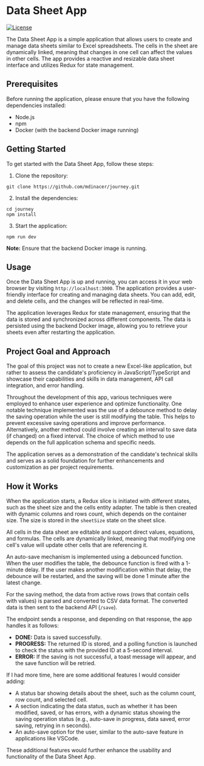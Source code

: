 # Data Sheet App

[![License](https://img.shields.io/badge/license-MIT-blue.svg)](LICENSE)

The Data Sheet App is a simple application that allows users to create and manage data sheets similar to Excel spreadsheets. The cells in the sheet are dynamically linked, meaning that changes in one cell can affect the values in other cells. The app provides a reactive and resizable data sheet interface and utilizes Redux for state management.

## Prerequisites

Before running the application, please ensure that you have the following dependencies installed:

- Node.js
- npm
- Docker (with the backend Docker image running)

## Getting Started

To get started with the Data Sheet App, follow these steps:

1. Clone the repository:

```shell
git clone https://github.com/mdinacer/journey.git
```

2. Install the dependencies:
```shell
cd journey
npm install
```

3. Start the application:
```shell
npm run dev
```

**Note:** Ensure that the backend Docker image is running.


## Usage

Once the Data Sheet App is up and running, you can access it in your web browser by visiting `http://localhost:3000`. The application provides a user-friendly interface for creating and managing data sheets. You can add, edit, and delete cells, and the changes will be reflected in real-time.

The application leverages Redux for state management, ensuring that the data is stored and synchronized across different components. The data is persisted using the backend Docker image, allowing you to retrieve your sheets even after restarting the application.


## Project Goal and Approach

The goal of this project was not to create a new Excel-like application, but rather to assess the candidate's proficiency in JavaScript/TypeScript and showcase their capabilities and skills in data management, API call integration, and error handling.

Throughout the development of this app, various techniques were employed to enhance user experience and optimize functionality. One notable technique implemented was the use of a debounce method to delay the saving operation while the user is still modifying the table. This helps to prevent excessive saving operations and improve performance. Alternatively, another method could involve creating an interval to save data (if changed) on a fixed interval. The choice of which method to use depends on the full application schema and specific needs.

The application serves as a demonstration of the candidate's technical skills and serves as a solid foundation for further enhancements and customization as per project requirements.


## How it Works

When the application starts, a Redux slice is initiated with different states, such as the sheet size and the cells entity adapter. The table is then created with dynamic columns and rows count, which depends on the container size. The size is stored in the `sheetSize` state on the sheet slice.

All cells in the data sheet are editable and support direct values, equations, and formulas. The cells are dynamically linked, meaning that modifying one cell's value will update other cells that are referencing it.

An auto-save mechanism is implemented using a debounced function. When the user modifies the table, the debounce function is fired with a 1-minute delay. If the user makes another modification within that delay, the debounce will be restarted, and the saving will be done 1 minute after the latest change.

For the saving method, the data from active rows (rows that contain cells with values) is parsed and converted to CSV data format. The converted data is then sent to the backend API (`/save`).

The endpoint sends a response, and depending on that response, the app handles it as follows:

- **DONE:** Data is saved successfully.
- **PROGRESS:** The returned ID is stored, and a polling function is launched to check the status with the provided ID at a 5-second interval.
- **ERROR:** If the saving is not successful, a toast message will appear, and the save function will be retried.

If I had more time, here are some additional features I would consider adding:

- A status bar showing details about the sheet, such as the column count, row count, and selected cell.
- A section indicating the data status, such as whether it has been modified, saved, or has errors, with a dynamic status showing the saving operation status (e.g., auto-save in progress, data saved, error saving, retrying in n seconds).
- An auto-save option for the user, similar to the auto-save feature in applications like VSCode.

These additional features would further enhance the usability and functionality of the Data Sheet App.

